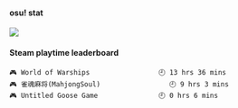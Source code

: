 #### osu! stat
![](http://97.64.19.89:8080/api/v1/stat/4448675)

<!-- steam-box start -->
#### Steam playtime leaderboard
```text
🎮 World of Warships                 🕘 13 hrs 36 mins
🎮 雀魂麻将(MahjongSoul)                 🕘 9 hrs 3 mins
🎮 Untitled Goose Game               🕘 0 hrs 6 mins
```
<!-- Powered by https://github.com/YouEclipse/steam-box . -->
<!-- steam-box end -->
